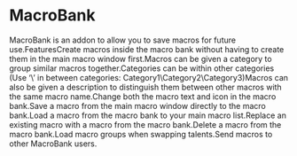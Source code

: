 # MacroBank

MacroBank is an addon to allow you to save macros for future use.FeaturesCreate macros inside the macro bank without having to create them in the main macro window first.Macros can be given a category to group similar macros together.Categories can be within other categories (Use ‘\’ in between categories: Category1\Category2\Category3)Macros can also be given a description to distinguish them between other macros with the same macro name.Change both the macro text and icon in the macro bank.Save a macro from the main macro window directly to the macro bank.Load a macro from the macro bank to your main macro list.Replace an existing macro with a macro from the macro bank.Delete a macro from the macro bank.Load macro groups when swapping talents.Send macros to other MacroBank users.
